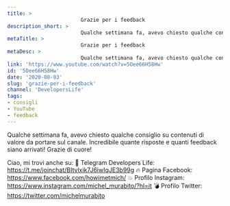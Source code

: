 ```yaml
---
title: > 
                        Grazie per i feedback
description_short: > 
                        Qualche settimana fa, avevo chiesto qualche consiglio su contenuti di valore da portare sul canale. Incredibile quante risposte e ...
metaTitle: > 
                        Grazie per i feedback
metaDesc: > 
                        Qualche settimana fa, avevo chiesto qualche consiglio su contenuti di valore da portare sul canale. Incredibile quante risposte e ...
link: 'https://www.youtube.com/watch?v=5Oee66H58Hw'
id: '5Oee66H58Hw'
date: '2020-08-03'
slug: 'grazie-per-i-feedback'
channel: 'DevelopersLife'
tags: 
- consigli
- YouTube
- feedback
---
```

Qualche settimana fa, avevo chiesto qualche consiglio su contenuti di valore da portare sul canale.
Incredibile quante risposte e quanti feedback siano arrivati!
Grazie di cuore!

Ciao, mi trovi anche su:
🧨 Telegram Developers Life: https://t.me/joinchat/BItvlxik7J6iwIqJE3b99g
🔥 Pagina Facebook: https://www.facebook.com/howimetmich/
💥 Profilo Instagram: https://www.instagram.com/michel_murabito/?hl=it
💣 Profilo Twitter: https://twitter.com/michelmurabito